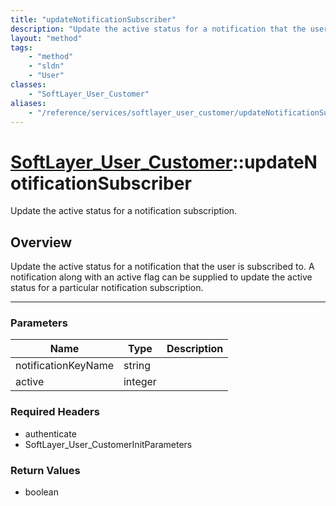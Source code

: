 ```yaml
---
title: "updateNotificationSubscriber"
description: "Update the active status for a notification that the user is subscribed to. A notification along with an active flag can... "
layout: "method"
tags:
    - "method"
    - "sldn"
    - "User"
classes:
    - "SoftLayer_User_Customer"
aliases:
    - "/reference/services/softlayer_user_customer/updateNotificationSubscriber"
---
```

# [SoftLayer_User_Customer](/reference/services/SoftLayer_User_Customer)::updateNotificationSubscriber

Update the active status for a notification subscription.


## Overview 
Update the active status for a notification that the user is subscribed to. A notification along with an active flag can be supplied to update the active status for a particular notification subscription. 

-----

### Parameters 
|Name | Type | Description |
| --- | --- | --- |
|notificationKeyName| string| |
|active| integer| |


### Required Headers
* authenticate
* SoftLayer_User_CustomerInitParameters


### Return Values
* boolean




